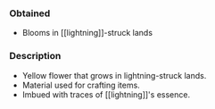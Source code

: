 ### Obtained
- Blooms in [[lightning]]-struck lands
### Description
- Yellow flower that grows in lightning-struck lands.
- Material used for crafting items.
- Imbued with traces of [[lightning]]'s essence.